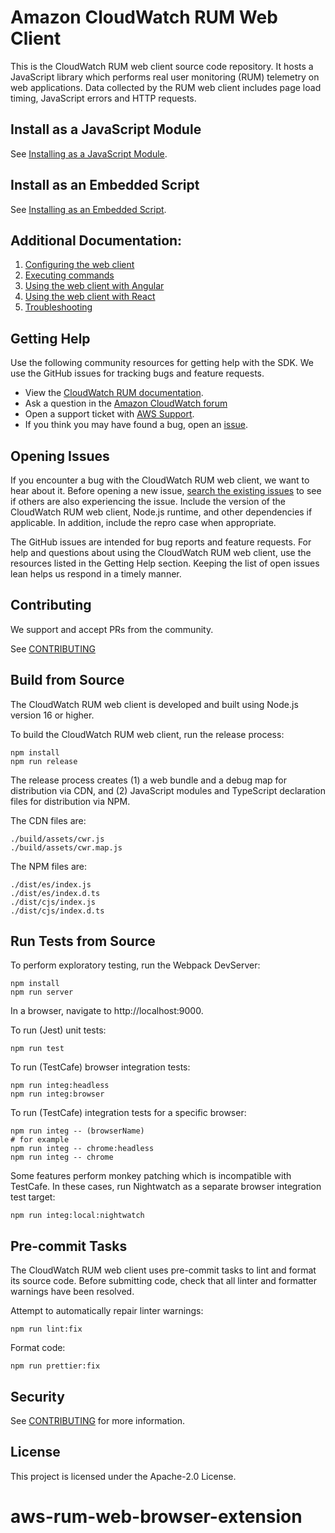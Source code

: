 # Amazon CloudWatch RUM Web Client

This is the CloudWatch RUM web client source code repository. It hosts a
JavaScript library which performs real user monitoring (RUM) telemetry on web
applications. Data collected by the RUM web client includes page load timing,
JavaScript errors and HTTP requests.

## Install as a JavaScript Module

See [Installing as a JavaScript Module](docs/npm_installation.md).

## Install as an Embedded Script

See [Installing as an Embedded Script](docs/cdn_installation.md).

## Additional Documentation:

1. [Configuring the web client](docs/configuration.md)
1. [Executing commands](docs/cdn_commands.md)
1. [Using the web client with Angular](docs/cdn_angular.md)
1. [Using the web client with React](docs/cdn_react.md)
1. [Troubleshooting](docs/cdn_troubleshooting.md)

## Getting Help

Use the following community resources for getting help with the SDK. We use the GitHub issues for tracking bugs and feature requests.

-   View the [CloudWatch RUM documentation](https://docs.aws.amazon.com/AmazonCloudWatch/latest/monitoring/CloudWatch-RUM.html).
-   Ask a question in the [Amazon CloudWatch forum](https://forums.aws.amazon.com/forum.jspa?forumID=138)
-   Open a support ticket with [AWS Support](https://docs.aws.amazon.com/awssupport/latest/user/getting-started.html).
-   If you think you may have found a bug, open an [issue](https://github.com/aws-observability/aws-rum-web/issues/new).

## Opening Issues

If you encounter a bug with the CloudWatch RUM web client, we want to hear about
it. Before opening a new issue, [search the existing
issues](https://github.com/aws-observability/aws-rum-web/issues?q=is%3Aissue) to
see if others are also experiencing the issue. Include the version of the
CloudWatch RUM web client, Node.js runtime, and other dependencies if
applicable. In addition, include the repro case when appropriate.

The GitHub issues are intended for bug reports and feature requests. For help
and questions about using the CloudWatch RUM web client, use the resources
listed in the Getting Help section. Keeping the list of open issues lean helps
us respond in a timely manner.

## Contributing

We support and accept PRs from the community.

See [CONTRIBUTING](./CONTRIBUTING.md)

## Build from Source

The CloudWatch RUM web client is developed and built using Node.js version 16 or higher.

To build the CloudWatch RUM web client, run the release process:

```
npm install
npm run release
```

The release process creates (1) a web bundle and a debug map for distribution via CDN, and (2) JavaScript modules and TypeScript declaration files for distribution via NPM.

The CDN files are:

```
./build/assets/cwr.js
./build/assets/cwr.map.js
```

The NPM files are:

```
./dist/es/index.js
./dist/es/index.d.ts
./dist/cjs/index.js
./dist/cjs/index.d.ts
```

## Run Tests from Source

To perform exploratory testing, run the Webpack DevServer:

```
npm install
npm run server
```

In a browser, navigate to http://localhost:9000.

To run (Jest) unit tests:

```
npm run test
```

To run (TestCafe) browser integration tests:

```
npm run integ:headless
npm run integ:browser
```

To run (TestCafe) integration tests for a specific browser:

```
npm run integ -- (browserName)
# for example
npm run integ -- chrome:headless
npm run integ -- chrome
```

Some features perform monkey patching which is incompatible with TestCafe. In
these cases, run Nightwatch as a separate browser integration test target:

```
npm run integ:local:nightwatch
```

## Pre-commit Tasks

The CloudWatch RUM web client uses pre-commit tasks to lint and format its
source code. Before submitting code, check that all linter and formatter
warnings have been resolved.

Attempt to automatically repair linter warnings:

```
npm run lint:fix
```

Format code:

```
npm run prettier:fix
```

## Security

See [CONTRIBUTING](CONTRIBUTING.md#security-issue-notifications) for more
information.

## License

This project is licensed under the Apache-2.0 License.
# aws-rum-web-browser-extension
